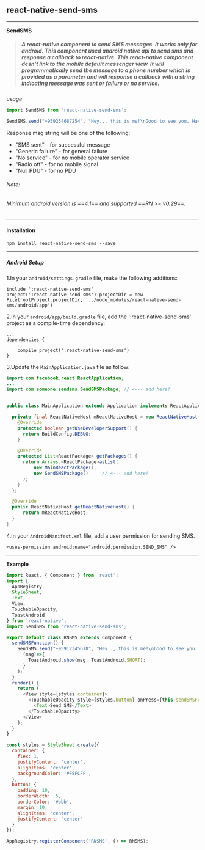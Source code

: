 ## react-native-send-sms
***
**SendSMS**

> ##### A react-native component to send SMS messages. It works only for android. This component used android native api to send sms and response a callback to react-native. This react-native component desn't link to the mobile default messenger view. It will programmatically send the message to a phone number which is provided as a parameter and will response a callback with a string indicating message was sent or failure or no service.

*usage*
```js
import SendSMS from 'react-native-send-sms';

SendSMS.send("+959254687254", "Hey.., this is me!\nGood to see you. Have a nice day.", (msg)=>{ alert(msg) });
```

Response msg string will be one of the following:

+ "SMS sent"        - for successful message
+ "Generic failure" - for general failure
+ "No service"      - for no mobile operator service
+ "Radio off"       - for no mobile signal
+ "Null PDU"        - for no PDU

###### *Note:*

###### Minimum android version is ==4.1== and supported ==RN >= v0.29==.
---
#### Installation
```
npm install react-native-send-sms --save
```
---
##### **Android Setup**

1.In your `android/settings.gradle` file, make the following additions:

```
include ':react-native-send-sms'
project(':react-native-send-sms').projectDir = new File(rootProject.projectDir, '../node_modules/react-native-send-sms/android/app')
```

2.In your `android/app/build.gradle` file, add the ':react-native-send-sms' project as a compile-time dependency:

```
...
dependencies {
    ...
    compile project(':react-native-send-sms')
}
```

3.Update the `MainApplication.java` file as follow:

```java
import com.facebook.react.ReactApplication;
...
import com.someone.sendsms.SendSMSPackage; // <--- add here!


public class MainApplication extends Application implements ReactApplication {

  private final ReactNativeHost mReactNativeHost = new ReactNativeHost(this) {
    @Override
    protected boolean getUseDeveloperSupport() {
      return BuildConfig.DEBUG;
    }

    @Override
    protected List<ReactPackage> getPackages() {
      return Arrays.<ReactPackage>asList(
          new MainReactPackage(),
          new SendSMSPackage()     // <--- add here!
      );
    }
  };

  @Override
  public ReactNativeHost getReactNativeHost() {
      return mReactNativeHost;
  }
}
```

4.In your `AndroidManifest.xml` file, add a user permission for sending SMS.

```
<uses-permission android:name="android.permission.SEND_SMS" />
```
---
**Example**

```js
import React, { Component } from 'react';
import {
  AppRegistry,
  StyleSheet,
  Text,
  View,
  TouchableOpacity,
  ToastAndroid
} from 'react-native';
import SendSMS from 'react-native-send-sms';

export default class RNSMS extends Component {
  sendSMSFunction() {
    SendSMS.send("+95912345678", "Hey.., this is me!\nGood to see you. Have a nice day.",
      (msg)=>{
        ToastAndroid.show(msg, ToastAndroid.SHORT);
      }
    );
  }
  render() {
    return (
      <View style={styles.container}>        
        <TouchableOpacity style={styles.button} onPress={this.sendSMSFunction.bind(this)}>
          <Text>Send SMS</Text>
        </TouchableOpacity>
      </View>
    );
  }
}

const styles = StyleSheet.create({
  container: {
    flex: 1,
    justifyContent: 'center',
    alignItems: 'center',
    backgroundColor: '#F5FCFF',
  },  
  button: {
    padding: 10,
    borderWidth: .5,
    borderColor: '#bbb',
    margin: 10,
    alignItems: 'center',
    justifyContent: 'center'
  }
});

AppRegistry.registerComponent('RNSMS', () => RNSMS);
```
